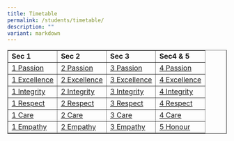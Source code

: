 ```yaml
---
title: Timetable
permalink: /students/timetable/
description: ""
variant: markdown
---
```

<table border="1" style="border-collapse: collapse; width: 100%;">
<tbody>
<tr style="height: 20px;">
<td style="width: 25%; height: 20px;"><strong>Sec 1</strong></td>
<td style="width: 25%; height: 20px;"><strong>Sec 2</strong></td>
<td style="width: 25%; height: 20px;"><strong>Sec 3</strong></td>
<td style="width: 25%; height: 20px;"><strong>Sec4 &amp; 5</strong></td>
</tr>
<tr style="height: 21px;">
<td style="width: 25%; height: 21px;"><a href="/files/2025t11p.pdf">1 Passion</a></td>
<td style="width: 25%; height: 21px;"><a href="/files/2025t12p.pdf">2 Passion</a></td>
<td style="width: 25%; height: 21px;"><a href="/files/2025t13p.pdf">3 Passion</a></td>
<td style="width: 25%; height: 21px;"><a href="/files/2025t14p.pdf">4 Passion</a></td>
</tr>
<tr style="height: 21px;">
<td style="width: 25%; height: 21px;"><a href="/files/2025t11ex.pdf">1 Excellence</a></td>
<td style="width: 25%; height: 21px;"><a href="/files/2025t12ex.pdf">2 Excellence</a></td>
<td style="width: 25%; height: 21px;"><a href="/files/2025t13ex.pdf">3 Excellence</a></td>
<td style="width: 25%; height: 21px;"><a href="/files/2025t14ex.pdf">4 Excellence</a></td>
</tr>
<tr style="height: 21px;">
<td style="width: 25%; height: 21px;"><a href="/files/2025t11i.pdf">1 Integrity</a></td>
<td style="width: 25%; height: 21px;"><a href="/files/2025t12i.pdf">2 Integrity</a></td>
<td style="width: 25%; height: 21px;"><a href="/files/2025t13i.pdf">3 Integrity</a></td>
<td style="width: 25%; height: 21px;"><a href="/files/2025t14i.pdf">4 Integrity</a></td>
</tr>
<tr style="height: 21px;">
<td style="width: 25%; height: 21px;"><a href="/files/2025t11r.pdf">1 Respect</a></td>
<td style="width: 25%; height: 21px;"><a href="/files/2025t12r.pdf">2 Respect</a></td>
<td style="width: 25%; height: 21px;"><a href="/files/2025t13r.pdf">3 Respect</a></td>
<td style="width: 25%; height: 21px;"><a href="/files/2025t14r.pdf">4 Respect</a></td>
</tr>
<tr style="height: 21px;">
<td style="width: 25%; height: 21px;"><a href="/files/2025t11c.pdf">1 Care</a></td>
<td style="width: 25%; height: 21px;"><a href="/files/2025t12c.pdf">2 Care</a></td>
<td style="width: 25%; height: 21px;"><a href="/files/2025t13c.pdf">3 Care</a></td>
<td style="width: 25%; height: 21px;"><a href="/files/2025t14c.pdf">4 Care</a></td>
</tr>
<tr style="height: 21px;">
<td style="width: 25%; height: 21px;"><a href="/files/2025t11em.pdf">1 Empathy</a></td>
<td style="width: 25%; height: 21px;"><a href="/files/2025t12em.pdf">2 Empathy</a></td>
<td style="width: 25%; height: 21px;"><a href="/files/2025t13em.pdf">3 Empathy</a></td>
<td style="width: 25%; height: 21px;"><a href="/files/2025t15h.pdf">5 Honour</a></td>
</tr>

</tbody>
</table>